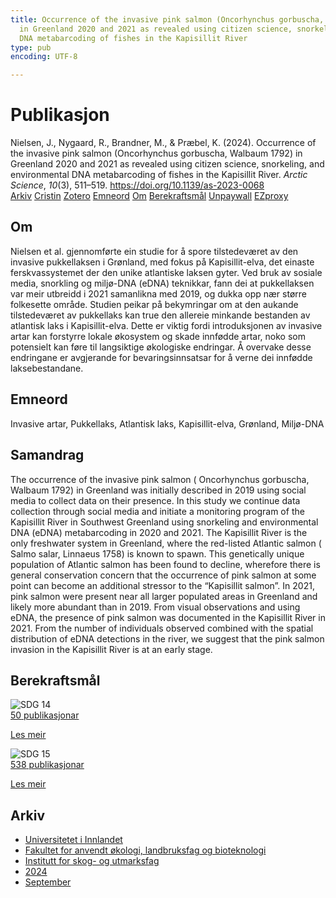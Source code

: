 ```yaml
---
title: Occurrence of the invasive pink salmon (Oncorhynchus gorbuscha, Walbaum 1792)
  in Greenland 2020 and 2021 as revealed using citizen science, snorkeling, and environmental
  DNA metabarcoding of fishes in the Kapisillit River
type: pub
encoding: UTF-8

---
```

<h1>Publikasjon</h1>
<article id="csl-bib-container-Q3U9WBJW" class="csl-bib-container">
  <div class="csl-bib-body"> <div class="csl-entry">Nielsen, J., Nygaard, R., Brandner, M., &#38; Præbel, K. (2024). Occurrence of the invasive pink salmon (Oncorhynchus gorbuscha, Walbaum 1792) in Greenland 2020 and 2021 as revealed using citizen science, snorkeling, and environmental DNA metabarcoding of fishes in the Kapisillit River. <i>Arctic Science</i>, <i>10</i>(3), 511–519. <a href="https://doi.org/10.1139/as-2023-0068">https://doi.org/10.1139/as-2023-0068</a></div> </div>
  <div class="csl-bib-buttons">
    <a href="#taxonomy-article-Q3U9WBJW" alt="archive" class="csl-bib-button">Arkiv</a>
    <a href="https://app.cristin.no/results/show.jsf?id=2306078" alt="Cristin" class="csl-bib-button">Cristin</a>
    <a href="http://zotero.org/groups/5881554/items/Q3U9WBJW" alt="Zotero" class="csl-bib-button">Zotero</a>
    <a href="#keywords-article-Q3U9WBJW" alt="keywords" class="csl-bib-button">Emneord</a>
    <a href="#about-article-Q3U9WBJW" alt="about_pub" class="csl-bib-button">Om</a>
    <a href="#sdg-article-Q3U9WBJW" alt="sdg" class="csl-bib-button">Berekraftsmål</a>
    <a href="https://doi.org/10.1139/as-2023-0068" alt="Unpaywall" class="csl-bib-button">Unpaywall</a>
    <a href="https://doi.org/10.1139/as-2023-0068" alt="EZproxy" class="csl-bib-button">EZproxy</a>
  </div>
  <div id="csl-bib-meta-container-Q3U9WBJW"></div>
</article>
<div id="csl-bib-meta-Q3U9WBJW" class="csl-bib-meta">
  <article id="about-article-Q3U9WBJW" class="about_pub-article">
    <h1>Om</h1>
    Nielsen et al. gjennomførte ein studie for å spore tilstedeværet av den invasive pukkellaksen i Grønland, med fokus på Kapisillit-elva, det einaste ferskvassystemet der den unike atlantiske laksen gyter. Ved bruk av sosiale media, snorkling og miljø-DNA (eDNA) teknikkar, fann dei at pukkellaksen var meir utbreidd i 2021 samanlikna med 2019, og dukka opp nær større folkesette område. Studien peikar på bekymringar om at den aukande tilstedeværet av pukkellaks kan true den allereie minkande bestanden av atlantisk laks i Kapisillit-elva. Dette er viktig fordi introduksjonen av invasive artar kan forstyrre lokale økosystem og skade innfødde artar, noko som potensielt kan føre til langsiktige økologiske endringar. Å overvake desse endringane er avgjerande for bevaringsinnsatsar for å verne dei innfødde laksebestandane.
  </article>
  <article id="keywords-article-Q3U9WBJW" class="keywords-article">
    <h1>Emneord</h1>
    Invasive artar, Pukkellaks, Atlantisk laks, Kapisillit-elva, Grønland, Miljø-DNA
  </article>
  <article id="abstract-article-Q3U9WBJW" class="abstract-article">
    <h1>Samandrag</h1>
    The occurrence of the invasive pink salmon ( Oncorhynchus gorbuscha, Walbaum 1792) in Greenland was initially described in 2019 using social media to collect data on their presence. In this study we continue data collection through social media and initiate a monitoring program of the Kapisillit River in Southwest Greenland using snorkeling and environmental DNA (eDNA) metabarcoding in 2020 and 2021. The Kapisillit River is the only freshwater system in Greenland, where the red-listed Atlantic salmon ( Salmo salar, Linnaeus 1758) is known to spawn. This genetically unique population of Atlantic salmon has been found to decline, wherefore there is general conservation concern that the occurrence of pink salmon at some point can become an additional stressor to the “Kapisillit salmon”. In 2021, pink salmon were present near all larger populated areas in Greenland and likely more abundant than in 2019. From visual observations and using eDNA, the presence of pink salmon was documented in the Kapisillit River in 2021. From the number of individuals observed combined with the spatial distribution of eDNA detections in the river, we suggest that the pink salmon invasion in the Kapisillit River is at an early stage.
  </article>
  <article id="sdg-article-Q3U9WBJW" class="sdg-article">
    <h1>Berekraftsmål</h1>
    <div class="sdg-container"><div id="sdg14" class="sdg">
        <img src="{{< params subfolder >}}images/sdg/sdg14_nn.png" class="image" alt="SDG 14">
        <div class="sdg-overlay">
          <a href="{{< params subfolder >}}nn/archive/?sdg=14#archive" class="sdg-publication-count"><span>50</span> publikasjonar</a>
          <p><a href="https://fn.no/om-fn/fns-baerekraftsmaal/livet-i-havet?lang=nno-NO" class="sdg-read-more">Les meir</a></p>
        </div>
      </div> <div id="sdg15" class="sdg">
        <img src="{{< params subfolder >}}images/sdg/sdg15_nn.png" class="image" alt="SDG 15">
        <div class="sdg-overlay">
          <a href="{{< params subfolder >}}nn/archive/?sdg=15#archive" class="sdg-publication-count"><span>538</span> publikasjonar</a>
          <p><a href="https://fn.no/om-fn/fns-baerekraftsmaal/livet-paa-land?lang=nno-NO" class="sdg-read-more">Les meir</a></p>
        </div>
      </div></div>
  </article>
  <article id="taxonomy-article-Q3U9WBJW" class="taxonomy-article">
    <h1>Arkiv</h1>
    <ul>
      <li><a href="{{< params subfolder >}}nn/archive/?key=3DCRN523">Universitetet i Innlandet</a></li>
      <li><a href="{{< params subfolder >}}nn/archive/?key=T77LXH6D">Fakultet for anvendt økologi, landbruksfag og bioteknologi</a></li>
      <li><a href="{{< params subfolder >}}nn/archive/?key=7TRARPE3">Institutt for skog- og utmarksfag</a></li>
      <li><a href="{{< params subfolder >}}nn/archive/?key=A4XX8HDP">2024</a></li>
      <li><a href="{{< params subfolder >}}nn/archive/?key=9KU2PNPH">September</a></li>
    </ul>
  </article>
</div>
